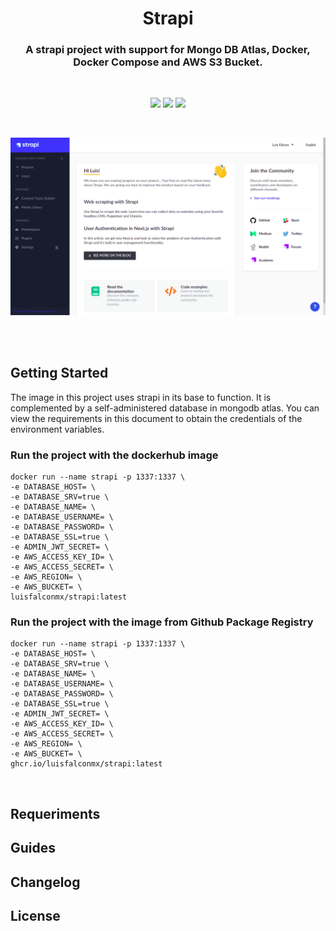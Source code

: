 <h1 align="center">Strapi</h1>

<h3 align="center">A strapi project with support for Mongo DB Atlas, Docker, Docker Compose and AWS S3 Bucket.
</h3>

<br>

<p align="center">
  <img src="https://img.shields.io/badge/Node%20js-14.15.4-3c730f?style=for-the-badge&logo=node.js&labelColor=20232a" />
  <img src="https://img.shields.io/badge/strapi-3.4.5-35408a?style=for-the-badge&logo=strapi&labelColor=20232a" />
  <a href="https://hub.docker.com/r/luisfalconmx/strapi">
    <img src="https://img.shields.io/badge/dockerhub-1.1.1-2496ED?style=for-the-badge&logo=docker&labelColor=20232a" />
  </a>
</p>

<br>

<p align="center">
  <img src="./docs/images/strapi-cover.png" />
</p>

<br><br>

## Getting Started

The image in this project uses strapi in its base to function. It is complemented by a self-administered database in mongodb atlas. You can view the requirements in this document to obtain the credentials of the environment variables.

### Run the project with the dockerhub image

```
docker run --name strapi -p 1337:1337 \
-e DATABASE_HOST= \
-e DATABASE_SRV=true \
-e DATABASE_NAME= \
-e DATABASE_USERNAME= \
-e DATABASE_PASSWORD= \
-e DATABASE_SSL=true \
-e ADMIN_JWT_SECRET= \
-e AWS_ACCESS_KEY_ID= \
-e AWS_ACCESS_SECRET= \
-e AWS_REGION= \
-e AWS_BUCKET= \
luisfalconmx/strapi:latest
```

### Run the project with the image from Github Package Registry

```
docker run --name strapi -p 1337:1337 \
-e DATABASE_HOST= \
-e DATABASE_SRV=true \
-e DATABASE_NAME= \
-e DATABASE_USERNAME= \
-e DATABASE_PASSWORD= \
-e DATABASE_SSL=true \
-e ADMIN_JWT_SECRET= \
-e AWS_ACCESS_KEY_ID= \
-e AWS_ACCESS_SECRET= \
-e AWS_REGION= \
-e AWS_BUCKET= \
ghcr.io/luisfalconmx/strapi:latest
```

<br>

## Requeriments

## Guides

## Changelog

## License
